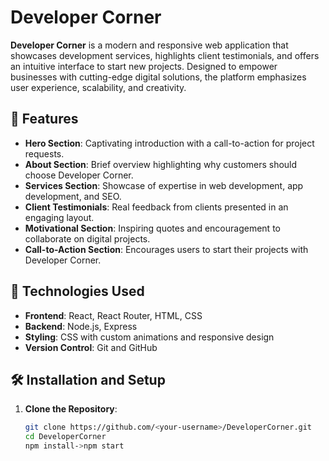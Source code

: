 # Developer Corner

**Developer Corner** is a modern and responsive web application that showcases development services, highlights client testimonials, and offers an intuitive interface to start new projects. Designed to empower businesses with cutting-edge digital solutions, the platform emphasizes user experience, scalability, and creativity.

## 🌟 Features

- **Hero Section**: Captivating introduction with a call-to-action for project requests.
- **About Section**: Brief overview highlighting why customers should choose Developer Corner.
- **Services Section**: Showcase of expertise in web development, app development, and SEO.
- **Client Testimonials**: Real feedback from clients presented in an engaging layout.
- **Motivational Section**: Inspiring quotes and encouragement to collaborate on digital projects.
- **Call-to-Action Section**: Encourages users to start their projects with Developer Corner.

## 🚀 Technologies Used

- **Frontend**: React, React Router, HTML, CSS
- **Backend**: Node.js, Express
- **Styling**: CSS with custom animations and responsive design
- **Version Control**: Git and GitHub


## 🛠️ Installation and Setup

1. **Clone the Repository**:
   ```bash
   git clone https://github.com/<your-username>/DeveloperCorner.git
   cd DeveloperCorner
   npm install->npm start



